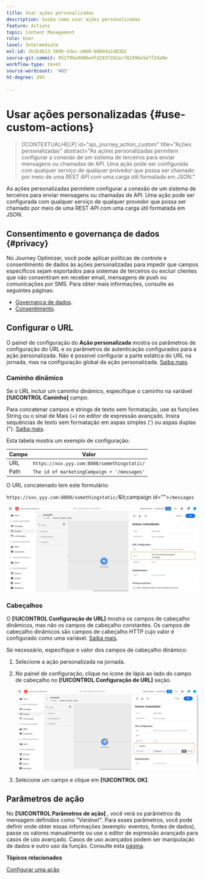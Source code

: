 ```yaml
---
title: Usar ações personalizadas
description: Saiba como usar ações personalizadas
feature: Actions
topic: Content Management
role: User
level: Intermediate
exl-id: 2b1b3613-3096-43ec-a860-600dda1d83b2
source-git-commit: 951799a9986e4fd293f282ecf82496e5e7f2da9e
workflow-type: tm+mt
source-wordcount: '403'
ht-degree: 26%

---
```


# Usar ações personalizadas {#use-custom-actions}

>[!CONTEXTUALHELP]
>id="ajo_journey_action_custom"
>title="Ações personalizadas"
>abstract="As ações personalizadas permitem configurar a conexão de um sistema de terceiros para enviar mensagens ou chamadas de API. Uma ação pode ser configurada com qualquer serviço de qualquer provedor que possa ser chamado por meio de uma REST API com uma carga útil formatada em JSON."

As ações personalizadas permitem configurar a conexão de um sistema de terceiros para enviar mensagens ou chamadas de API. Uma ação pode ser configurada com qualquer serviço de qualquer provedor que possa ser chamado por meio de uma REST API com uma carga útil formatada em JSON.

## Consentimento e governança de dados {#privacy}

No Journey Optimizer, você pode aplicar políticas de controle e consentimento de dados às ações personalizadas para impedir que campos específicos sejam exportados para sistemas de terceiros ou excluir clientes que não consentiram em receber email, mensagens de push ou comunicações por SMS. Para obter mais informações, consulte as seguintes páginas:

* [Governança de dados](../action/action-privacy.md).
* [Consentimento](../action/consent.md).

## Configurar o URL

O painel de configuração do **Ação personalizada** mostra os parâmetros de configuração do URL e os parâmetros de autenticação configurados para a ação personalizada. Não é possível configurar a parte estática do URL na jornada, mas na configuração global da ação personalizada. [Saiba mais](../action/about-custom-action-configuration.md).

### Caminho dinâmico

Se o URL incluir um caminho dinâmico, especifique o caminho na variável **[!UICONTROL Caminho]** campo.

Para concatenar campos e strings de texto sem formatação, use as funções String ou o sinal de Mais (+) no editor de expressão avançado. Insira sequências de texto sem formatação em aspas simples (&#39;) ou aspas duplas (&quot;). [Saiba mais](expression/expressionadvanced.md).

Esta tabela mostra um exemplo de configuração:

| Campo | Valor |
| --- | --- |
| URL | `https://xxx.yyy.com:8080/somethingstatic/` |
| Path | `The id of marketingCampaign + '/messages'` |

O URL concatenado tem este formulário:

`https://xxx.yyy.com:8080/somethingstatic/`\&lt;campaign id=&quot;&quot;>`/messages`

![](assets/journey-custom-action-url.png)

### Cabeçalhos

O **[!UICONTROL Configuração de URL]** mostra os campos de cabeçalho dinâmicos, mas não os campos de cabeçalho constantes. Os campos de cabeçalho dinâmicos são campos de cabeçalho HTTP cujo valor é configurado como uma variável. [Saiba mais](../action/about-custom-action-configuration.md).

Se necessário, especifique o valor dos campos de cabeçalho dinâmico:

1. Selecione a ação personalizada na jornada.
1. No painel de configuração, clique no ícone de lápis ao lado do campo de cabeçalho no **[!UICONTROL Configuração de URL]** seção.

   ![](assets/journey-dynamicheaderfield.png)

1. Selecione um campo e clique em **[!UICONTROL OK]**.

## Parâmetros de ação

No **[!UICONTROL Parâmetros de ação]** , você verá os parâmetros da mensagem definidos como _&quot;Variável&quot;_. Para esses parâmetros, você pode definir onde obter essas informações (exemplo: eventos, fontes de dados), passe os valores manualmente ou use o editor de expressão avançado para casos de uso avançado. Casos de uso avançados podem ser manipulação de dados e outro uso da função. Consulte esta [página](expression/expressionadvanced.md).

**Tópicos relacionados**

[Configurar uma ação](../action/about-custom-action-configuration.md)
